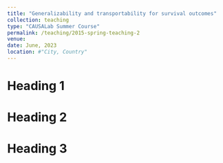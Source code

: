```yaml
---
title: "Generalizability and transportability for survival outcomes"
collection: teaching
type: "CAUSALab Summer Course"
permalink: /teaching/2015-spring-teaching-2
venue: 
date: June, 2023
location: #"City, Country"
---
```




Heading 1
======

Heading 2
======

Heading 3
======
